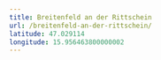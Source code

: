 ```yaml
---
title: Breitenfeld an der Rittschein
url: /breitenfeld-an-der-rittschein/
latitude: 47.029114
longitude: 15.956463800000002
---
```

